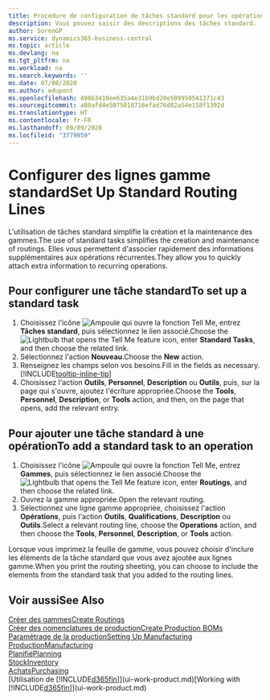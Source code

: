 ```yaml
---
title: Procédure de configuration de tâches standard pour les opérations | Microsoft Docs
description: Vous pouvez saisir des descriptions des tâches standard.
author: SorenGP
ms.service: dynamics365-business-central
ms.topic: article
ms.devlang: na
ms.tgt_pltfrm: na
ms.workload: na
ms.search.keywords: ''
ms.date: 07/08/2020
ms.author: edupont
ms.openlocfilehash: 498b3410ee635a4e31b9bd20e509950541371c43
ms.sourcegitcommit: a80afd4e5075018716efad76d82a54e158f1392d
ms.translationtype: HT
ms.contentlocale: fr-FR
ms.lasthandoff: 09/09/2020
ms.locfileid: "3779959"
---
```

# <a name="set-up-standard-routing-lines"></a><span data-ttu-id="02280-103">Configurer des lignes gamme standard</span><span class="sxs-lookup"><span data-stu-id="02280-103">Set Up Standard Routing Lines</span></span>

<span data-ttu-id="02280-104">L'utilisation de tâches standard simplifie la création et la maintenance des gammes.</span><span class="sxs-lookup"><span data-stu-id="02280-104">The use of standard tasks simplifies the creation and maintenance of routings.</span></span> <span data-ttu-id="02280-105">Elles vous permettent d'associer rapidement des informations supplémentaires aux opérations récurrentes.</span><span class="sxs-lookup"><span data-stu-id="02280-105">They allow you to quickly attach extra information to recurring operations.</span></span>

## <a name="to-set-up-a-standard-task"></a><span data-ttu-id="02280-106">Pour configurer une tâche standard</span><span class="sxs-lookup"><span data-stu-id="02280-106">To set up a standard task</span></span>

1. <span data-ttu-id="02280-107">Choisissez l'icône ![Ampoule qui ouvre la fonction Tell Me](media/ui-search/search_small.png "Dites-moi ce que vous voulez faire"), entrez **Tâches standard**, puis sélectionnez le lien associé.</span><span class="sxs-lookup"><span data-stu-id="02280-107">Choose the ![Lightbulb that opens the Tell Me feature](media/ui-search/search_small.png "Tell me what you want to do") icon, enter **Standard Tasks**, and then choose the related link.</span></span>
2. <span data-ttu-id="02280-108">Sélectionnez l'action **Nouveau**.</span><span class="sxs-lookup"><span data-stu-id="02280-108">Choose the **New** action.</span></span>
3. <span data-ttu-id="02280-109">Renseignez les champs selon vos besoins.</span><span class="sxs-lookup"><span data-stu-id="02280-109">Fill in the fields as necessary.</span></span> [!INCLUDE[tooltip-inline-tip](includes/tooltip-inline-tip_md.md)]
4. <span data-ttu-id="02280-110">Choisissez l'action **Outils**, **Personnel**, **Description** ou **Outils**, puis, sur la page qui s'ouvre, ajoutez l'écriture appropriée.</span><span class="sxs-lookup"><span data-stu-id="02280-110">Choose the **Tools**, **Personnel**, **Description**, or **Tools** action, and then, on the page that opens, add the relevant entry.</span></span>

## <a name="to-add-a-standard-task-to-an-operation"></a><span data-ttu-id="02280-111">Pour ajouter une tâche standard à une opération</span><span class="sxs-lookup"><span data-stu-id="02280-111">To add a standard task to an operation</span></span>

1. <span data-ttu-id="02280-112">Choisissez l'icône ![Ampoule qui ouvre la fonction Tell Me](media/ui-search/search_small.png "Dites-moi ce que vous voulez faire"), entrez **Gammes**, puis sélectionnez le lien associé.</span><span class="sxs-lookup"><span data-stu-id="02280-112">Choose the ![Lightbulb that opens the Tell Me feature](media/ui-search/search_small.png "Tell me what you want to do") icon, enter **Routings**, and then choose the related link.</span></span>
2. <span data-ttu-id="02280-113">Ouvrez la gamme appropriée.</span><span class="sxs-lookup"><span data-stu-id="02280-113">Open the relevant routing.</span></span>
3. <span data-ttu-id="02280-114">Sélectionnez une ligne gamme appropriée, choisissez l'action **Opérations**, puis l'action **Outils**, **Qualifications**, **Description** ou **Outils**.</span><span class="sxs-lookup"><span data-stu-id="02280-114">Select a relevant routing line, choose the **Operations** action, and then choose the **Tools**, **Personnel**, **Description**, or **Tools** action.</span></span>

<span data-ttu-id="02280-115">Lorsque vous imprimez la feuille de gamme, vous pouvez choisir d'inclure les éléments de la tâche standard que vous avez ajoutée aux lignes gamme.</span><span class="sxs-lookup"><span data-stu-id="02280-115">When you print the routing sheeting, you can choose to include the elements from the standard task that you added to the routing lines.</span></span>

## <a name="see-also"></a><span data-ttu-id="02280-116">Voir aussi</span><span class="sxs-lookup"><span data-stu-id="02280-116">See Also</span></span>

[<span data-ttu-id="02280-117">Créer des gammes</span><span class="sxs-lookup"><span data-stu-id="02280-117">Create Routings</span></span>](production-how-to-create-routings.md)  
[<span data-ttu-id="02280-118">Créer des nomenclatures de production</span><span class="sxs-lookup"><span data-stu-id="02280-118">Create Production BOMs</span></span>](production-how-to-create-production-boms.md)  
[<span data-ttu-id="02280-119">Paramétrage de la production</span><span class="sxs-lookup"><span data-stu-id="02280-119">Setting Up Manufacturing</span></span>](production-configure-production-processes.md)  
[<span data-ttu-id="02280-120">Production</span><span class="sxs-lookup"><span data-stu-id="02280-120">Manufacturing</span></span>](production-manage-manufacturing.md)  
[<span data-ttu-id="02280-121">Planifié</span><span class="sxs-lookup"><span data-stu-id="02280-121">Planning</span></span>](production-planning.md)  
[<span data-ttu-id="02280-122">Stock</span><span class="sxs-lookup"><span data-stu-id="02280-122">Inventory</span></span>](inventory-manage-inventory.md)  
[<span data-ttu-id="02280-123">Achats</span><span class="sxs-lookup"><span data-stu-id="02280-123">Purchasing</span></span>](purchasing-manage-purchasing.md)  
<span data-ttu-id="02280-124">[Utilisation de [!INCLUDE[d365fin](includes/d365fin_md.md)]](ui-work-product.md)</span><span class="sxs-lookup"><span data-stu-id="02280-124">[Working with [!INCLUDE[d365fin](includes/d365fin_md.md)]](ui-work-product.md)</span></span>  
